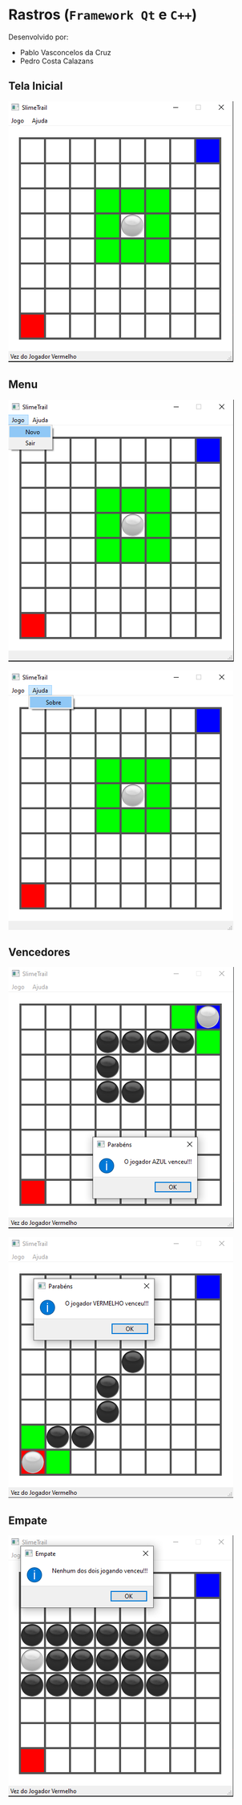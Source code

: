 # Rastros (`Framework Qt` e `C++`)

Desenvolvido por: 

- Pablo Vasconcelos da Cruz
- Pedro Costa Calazans

## Tela Inicial

![telaInicial](printsGame/telaInicial.png)

## Menu

![menuJogo](printsGame/menuJogo.png)

![menuAjuda](printsGame/menuAjuda.png)

## Vencedores

![blueWin](printsGame/blueWin.png)

![redWin](printsGame/redWin.png)

## Empate

![empate](printsGame/empate.png)
